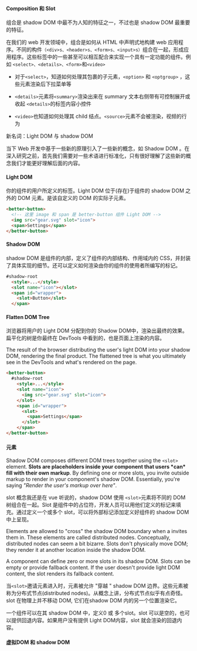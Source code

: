 #### Composition 和 Slot



组合是 shadow DOM 中最不为人知的特征之一，不过也是 shadow DOM 最重要的特征。

在我们的 web 开发领域中，组合是如何从 HTML 中声明式地构建 web 应用程序。不同的构件`（<div>s、<header>s、<form>s、<input>s）`组合在一起，形成应用程序。这些标签中的一些甚至可以相互配合来实现一个具有一定功能的组件。例如 `<select>、<details>、<form>`和`<video>`

- 对于`<select>`，知道如何处理其包裹的子元素，`<option>` 和 `<optgroup>` ，这些元素渲染后下拉菜单等

- `<details>`元素将`<summary>`渲染出来在 summary 文本右侧带有可控制展开或收起 `<details>`的标签内容小控件
- `<video>`也知道如何处理其 child 结点。`<source>`元素不会被渲染，视频的行为



新名词：Light DOM 与 shadow DOM

当下 Web 开发中基于一些新的原理引入了一些新的概念，如 Shadow DOM 。在深入研究之前，首先我们需要对一些术语进行标准化，只有很好理解了这些新的概念我们才能更好理解后面的内容。



#### Light DOM

你的组件的用户所定义的标签。Light DOM 位于(存在)于组件的 shadow DOM 之外的 DOM 元素。是该自定义的 DOM 的实际子元素。

```html
<better-button>
  <!-- 这里 image 和 span 是 better-button 组件 Light DOM -->
  <img src="gear.svg" slot="icon">
  <span>Settings</span>
</better-button>
```



#### Shadow DOM

shadow DOM 是组件的内部，定义了组件的内部结构、作用域内的 CSS，并封装了具体实现的细节。还可以定义如何渲染由你的组件的使用者所编写的标记。

```html
#shadow-root
  <style>...</style>
  <slot name="icon"></slot>
  <span id="wrapper">
    <slot>Button</slot>
  </span>
```

#### Flatten DOM Tree

浏览器将用户的 Light DOM 分配到你的 Shadow DOM中，渲染出最终的效果。扁平化的树是你最终在 DevTools 中看到的，也是页面上渲染的内容。

The result of the browser distributing the user's light DOM into your shadow DOM, rendering the final product. The flattened tree is what you ultimately see in the DevTools and what's rendered on the page.

```html
<better-button>
  #shadow-root
    <style>...</style>
    <slot name="icon">
      <img src="gear.svg" slot="icon">
    </slot>
    <span id="wrapper">
      <slot>
        <span>Settings</span>
      </slot>
    </span>
</better-button>
```



####  <slot> 元素

Shadow DOM composes different DOM trees together using the `<slot>` element. **Slots are placeholders inside your component that users \*can\* fill with their own markup**. By defining one or more slots, you invite outside markup to render in your component's shadow DOM. Essentially, you're saying *"Render the user's markup over here"*.

slot 概念我还是在 vue 听说的，shadow DOM 使用 `<slot>`元素将不同的 DOM 树组合在一起。Slot 是组件中的占位符，开发人员可以用他们定义的标记来填充。通过定义一个或多个 slot，可以将外部标记添加定义好组件的 shadow DOM 中上呈现。

Elements are allowed to "cross" the shadow DOM boundary when a <slot> invites them in. These elements are called distributed nodes. Conceptually, distributed nodes can seem a bit bizarre. Slots don't physically move DOM; they render it at another location inside the shadow DOM.

A component can define zero or more slots in its shadow DOM. Slots can be empty or provide fallback content. If the user doesn't provide light DOM content, the slot renders its fallback content.

当`<slot>`邀请元素进入时，元素被允许 "穿越 " shadow DOM 边界。这些元素被称为分布式节点(distributed nodes)。从概念上讲，分布式节点似乎有点奇怪。slot 在物理上并不移动 DOM, 它们在shadow DOM 内的另一个位置渲染它。

一个组件可以在其 shadow DOM 中，定义0  或 多个slot。slot 可以是空的，也可以提供回退内容。如果用户没有提供 Light DOM内容，slot 就会渲染的回退内容。



#### 虚拟DOM 和 shadow DOM